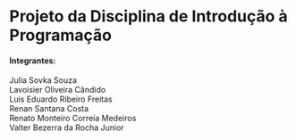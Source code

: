 # Projeto da Disciplina de Introdução à Programação

#### Integrantes:
<p>
  Julia Sovka Souza <jzs> <br>
  Lavoisier Oliveira Cândido <loc2> <br>
  Luis Eduardo Ribeiro Freitas <lerf> <br>
  Renan Santana Costa <rsc8> <br>
  Renato Monteiro Correia Medeiros <rmcm> <br>
  Valter Bezerra da Rocha Junior <vbrj> <br>
</p>